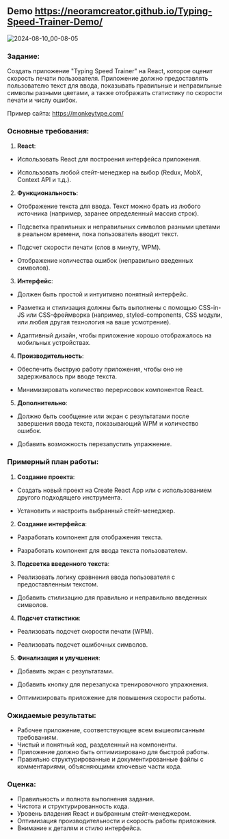 ## Demo https://neoramcreator.github.io/Typing-Speed-Trainer-Demo/
 ![2024-08-10_00-08-05](https://github.com/user-attachments/assets/2c7a9b71-09ad-46a1-beb5-820fcadbefdc)

### **Задание:**

Создать приложение "Typing Speed Trainer" на React, которое оценит скорость печати пользователя. Приложение должно предоставлять пользователю текст для ввода, показывать правильные и неправильные символы разными цветами, а также отображать статистику по скорости печати и числу ошибок.

Пример сайта: https://monkeytype.com/

### Основные требования:

1. **React**:

- Использовать React для построения интерфейса приложения.

- Использовать любой стейт-менеджер на выбор (Redux, MobX, Context API и т.д.).

2. **Функциональность**:

- Отображение текста для ввода. Текст можно брать из любого источника (например, заранее определенный массив строк).

- Подсветка правильных и неправильных символов разными цветами в реальном времени, пока пользователь вводит текст.

- Подсчет скорости печати (слов в минуту, WPM).

- Отображение количества ошибок (неправильно введенных символов).

3. **Интерфейс**:

- Должен быть простой и интуитивно понятный интерфейс.

- Разметка и стилизация должны быть выполнены с помощью CSS-in-JS или CSS-фреймворка (например, styled-components, CSS модули, или любая другая технология на ваше усмотрение).

- Адаптивный дизайн, чтобы приложение хорошо отображалось на мобильных устройствах.

4. **Производительность**:

- Обеспечить быструю работу приложения, чтобы оно не задерживалось при вводе текста.

- Минимизировать количество перерисовок компонентов React.

5. **Дополнительно**:

- Должно быть сообщение или экран с результатами после завершения ввода текста, показывающий WPM и количество ошибок.

- Добавить возможность перезапустить упражнение.

### Примерный план работы:

1. **Создание проекта**:

- Создать новый проект на Create React App или с использованием другого подходящего инструмента.

- Установить и настроить выбранный стейт-менеджер.

2. **Создание интерфейса**:

- Разработать компонент для отображения текста.

- Разработать компонент для ввода текста пользователем.

3. **Подсветка введенного текста**:

- Реализовать логику сравнения ввода пользователя с предоставленным текстом.

- Добавить стилизацию для правильно и неправильно введенных символов.

4. **Подсчет статистики**:

- Реализовать подсчет скорости печати (WPM).

- Реализовать подсчет ошибочных символов.

5. **Финализация и улучшения**:

- Добавить экран с результатами.

- Добавить кнопку для перезапуска тренировочного упражнения.

- Оптимизировать приложение для повышения скорости работы.

### Ожидаемые результаты:

- Рабочее приложение, соответствующее всем вышеописанным требованиям.
- Чистый и понятный код, разделенный на компоненты.
- Приложение должно быть оптимизировано для быстрой работы.
- Правильно структурированные и документированные файлы с комментариями, объясняющими ключевые части кода.

### Оценка:

- Правильность и полнота выполнения задания.
- Чистота и структурированность кода.
- Уровень владения React и выбранным стейт-менеджером.
- Оптимизация производительности и скорость работы приложения.
- Внимание к деталям и стилю интерфейса.
